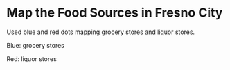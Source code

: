 # Map the Food Sources in Fresno City
Used blue and red dots mapping grocery stores and liquor stores.

Blue: grocery stores

Red: liquor stores
